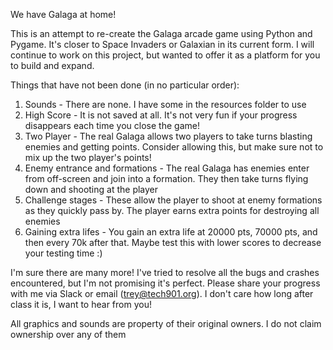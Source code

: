 We have Galaga at home!

This is an attempt to re-create the Galaga arcade game using Python and Pygame. It's closer to Space Invaders or Galaxian in its current
form. I will continue to work on this project, but wanted to offer it as a platform for you to build and expand.


Things that have not been done (in no particular order):
1. Sounds - There are none. I have some in the resources folder to use
2. High Score - It is not saved at all. It's not very fun if your progress disappears each time you close the game!
3. Two Player - The real Galaga allows two players to take turns blasting enemies and getting points. Consider allowing this, but make
		sure not to mix up the two player's points!
4. Enemy entrance and formations - The real Galaga has enemies enter from off-screen and join into a formation. They then take turns
				   flying down and shooting at the player
5. Challenge stages - These allow the player to shoot at enemy formations as they quickly pass by. The player earns extra points for
		      destroying all enemies
6. Gaining extra lifes - You gain an extra life at 20000 pts, 70000 pts, and then every 70k after that. Maybe test this with lower scores
			 to decrease your testing time :)

I'm sure there are many more! I've tried to resolve all the bugs and crashes encountered, but I'm not promising it's perfect.
Please share your progress with me via Slack or email (trey@tech901.org). I don't care how long after class it is, I want to hear from you!



All graphics and sounds are property of their original owners. I do not claim ownership over any of them
